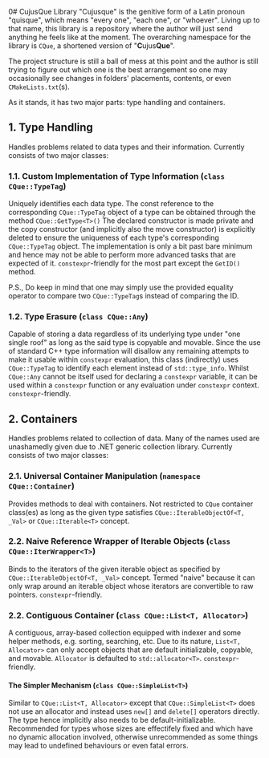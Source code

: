 0# CujusQue Library
"Cujusque" is the genitive form of a Latin pronoun "quisque", which means "every one", "each one", or "whoever". Living up to that name, this library is a repository where the author will just send anything he feels like at the moment. The overarching namespace for the library is `CQue`, a shortened version of "**C**ujus**Que**". 

The project structure is still a ball of mess at this point and the author is still trying to figure out which one is the best arrangement so one may occasionally see changes in folders' placements, contents, or even `CMakeLists.txt`(s).

As it stands, it has two major parts: type handling and containers.

## 1. Type Handling
Handles problems related to data types and their information. Currently consists of two major classes:
### 1.1. Custom Implementation of Type Information (`class CQue::TypeTag`)
Uniquely identifies each data type. The const reference to the corresponding `CQue::TypeTag` object of a type can be obtained through the method `CQue::GetType<T>()` The declared constructor is made private and the copy constructor (and implicitly also the move constructor) is explicitly deleted to ensure the uniqueness of each type's corresponding `CQue::TypeTag` object. The implementation is only a bit past bare minimum and hence may not be able to perform more advanced tasks that are expected of it. `constexpr`-friendly for the most part except the `GetID()` method.

P.S., Do keep in mind that one may simply use the provided equality operator to compare two `CQue::TypeTag`s instead of comparing the ID. 
### 1.2. Type Erasure (`class CQue::Any`)
Capable of storing a data regardless of its underlying type under "one single roof" as long as the said type is copyable and movable. Since the use of standard C++ type information will disallow any remaining attempts to make it usable within `constexpr` evaluation, this class (indirectly) uses `CQue::TypeTag` to identify each element instead of `std::type_info`. Whilst `CQue::Any` cannot be itself used for declaring a `constexpr` variable, it can be used within a `constexpr` function or any evaluation under `constexpr` context. `constexpr`-friendly.

## 2. Containers
Handles problems related to collection of data. Many of the names used are unashamedly given due to .NET generic collection library. Currently consists of two major classes:
### 2.1. Universal Container Manipulation (`namespace CQue::Container`)
Provides methods to deal with containers. Not restricted to `CQue` container class(es) as long as the given type satisfies `CQue::IterableObjectOf<T, _Val>` or `CQue::Iterable<T>` concept.
### 2.2. Naive Reference Wrapper of Iterable Objects (`class CQue::IterWrapper<T>`)
Binds to the iterators of the given iterable object as specified by `CQue::IterableObjectOf<T, _Val>` concept. Termed "naive" because it can only wrap around an iterable object whose iterators are convertible to raw pointers. `constexpr`-friendly.
### 2.2. Contiguous Container (`class CQue::List<T, Allocator>`)
A contiguous, array-based collection equipped with indexer and some helper methods, e.g. sorting, searching, etc. Due to its nature, `List<T, Allocator>` can only accept objects that are default initializable, copyable, and movable. `Allocator` is defaulted to `std::allocator<T>`. `constexpr`-friendly.
#### The Simpler Mechanism (`class CQue::SimpleList<T>`)
Similar to `CQue::List<T, Allocator>` except that `CQue::SimpleList<T>` does not use an allocator and instead uses `new[]` and `delete[]` operators directly. The type hence implicitly also needs to be default-initializable. Recommended for types whose sizes are effectifely fixed and which have no dynamic allocation involved, otherwise unrecommended as some things may lead to undefined behaviours or even fatal errors.
